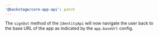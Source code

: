 ```yaml
---
'@backstage/core-app-api': patch
---
```


The `signOut` method of the `IdentityApi` will now navigate the user back to the base URL of the app as indicated by the `app.baseUrl` config.
